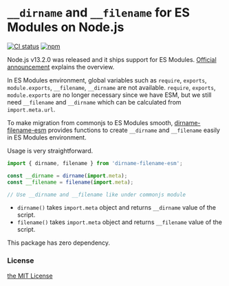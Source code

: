 `__dirname` and `__filename` for ES Modules on Node.js
======================================================
[![CI status](https://github.com/rhysd/github-action-benchmark/workflows/CI/badge.svg)](https://github.com/rhysd/dirname-filename-esm/actions?query=workflow%3ACI)
[![npm](https://badge.fury.io/js/dirname-filename-esm.svg)](https://www.npmjs.com/package/dirname-filename-esm)

Node.js v13.2.0 was released and it ships support for ES Modules. [Official announcement](https://medium.com/@nodejs/announcing-core-node-js-support-for-ecmascript-modules-c5d6dc29b663) explains the overview.

In ES Modules environment, global variables such as `require`, `exports`, `module.exports`, `__filename`, `__dirname` are not available. `require`, `exports`, `module.exports` are no longer necessary since we have ESM, but we still need `__filename` and `__dirname` which can be calculated from `import.meta.url`.

To make migration from commonjs to ES Modules smooth, [dirname-filename-esm](https://www.npmjs.com/package/dirname-filename-esm) provides functions to create `__dirname` and `__filename` easily in ES Modules environment.

Usage is very straightforward.

```javascript
import { dirname, filename } from 'dirname-filename-esm';

const __dirname = dirname(import.meta);
const __filename = filename(import.meta);

// Use __dirname and __filename like under commonjs module
```

- `dirname()` takes `import.meta` object and returns `__dirname` value of the script.
- `filename()` takes `import.meta` object and returns `__filename` value of the script.

This package has zero dependency.

### License

[the MIT License](./LICENSE.txt)
